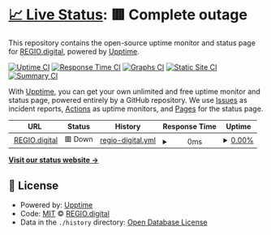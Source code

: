 # [📈 Live Status](https://status.regio.digital): <!--live status--> **🟥 Complete outage**

This repository contains the open-source uptime monitor and status page for [REGIO.digital](https://regio.digital), powered by [Upptime](https://github.com/upptime/upptime).

[![Uptime CI](https://github.com/regiocloud/uptime/workflows/Uptime%20CI/badge.svg)](https://github.com/regiocloud/uptime/actions?query=workflow%3A%22Uptime+CI%22)
[![Response Time CI](https://github.com/regiocloud/uptime/workflows/Response%20Time%20CI/badge.svg)](https://github.com/regiocloud/uptime/actions?query=workflow%3A%22Response+Time+CI%22)
[![Graphs CI](https://github.com/regiocloud/uptime/workflows/Graphs%20CI/badge.svg)](https://github.com/regiocloud/uptime/actions?query=workflow%3A%22Graphs+CI%22)
[![Static Site CI](https://github.com/regiocloud/uptime/workflows/Static%20Site%20CI/badge.svg)](https://github.com/regiocloud/uptime/actions?query=workflow%3A%22Static+Site+CI%22)
[![Summary CI](https://github.com/regiocloud/uptime/workflows/Summary%20CI/badge.svg)](https://github.com/regiocloud/uptime/actions?query=workflow%3A%22Summary+CI%22)

With [Upptime](https://upptime.js.org), you can get your own unlimited and free uptime monitor and status page, powered entirely by a GitHub repository. We use [Issues](https://github.com/regiocloud/uptime/issues) as incident reports, [Actions](https://github.com/regiocloud/uptime/actions) as uptime monitors, and [Pages](https://status.regio.digital) for the status page.

<!--start: status pages-->
<!-- This summary is generated by Upptime (https://github.com/upptime/upptime) -->
<!-- Do not edit this manually, your changes will be overwritten -->
<!-- prettier-ignore -->
| URL | Status | History | Response Time | Uptime |
| --- | ------ | ------- | ------------- | ------ |
| <img alt="" src="https://icons.duckduckgo.com/ip3/regio.digital.ico" height="13"> [REGIO.digital](https://regio.digital) | 🟥 Down | [regio-digital.yml](https://github.com/regiocloud/status/commits/HEAD/history/regio-digital.yml) | <details><summary><img alt="Response time graph" src="./graphs/regio-digital/response-time-week.png" height="20"> 0ms</summary><br><a href="https://status.regio.digital/history/regio-digital"><img alt="Response time 772" src="https://img.shields.io/endpoint?url=https%3A%2F%2Fraw.githubusercontent.com%2Fregiocloud%2Fstatus%2FHEAD%2Fapi%2Fregio-digital%2Fresponse-time.json"></a><br><a href="https://status.regio.digital/history/regio-digital"><img alt="24-hour response time 0" src="https://img.shields.io/endpoint?url=https%3A%2F%2Fraw.githubusercontent.com%2Fregiocloud%2Fstatus%2FHEAD%2Fapi%2Fregio-digital%2Fresponse-time-day.json"></a><br><a href="https://status.regio.digital/history/regio-digital"><img alt="7-day response time 0" src="https://img.shields.io/endpoint?url=https%3A%2F%2Fraw.githubusercontent.com%2Fregiocloud%2Fstatus%2FHEAD%2Fapi%2Fregio-digital%2Fresponse-time-week.json"></a><br><a href="https://status.regio.digital/history/regio-digital"><img alt="30-day response time 0" src="https://img.shields.io/endpoint?url=https%3A%2F%2Fraw.githubusercontent.com%2Fregiocloud%2Fstatus%2FHEAD%2Fapi%2Fregio-digital%2Fresponse-time-month.json"></a><br><a href="https://status.regio.digital/history/regio-digital"><img alt="1-year response time 772" src="https://img.shields.io/endpoint?url=https%3A%2F%2Fraw.githubusercontent.com%2Fregiocloud%2Fstatus%2FHEAD%2Fapi%2Fregio-digital%2Fresponse-time-year.json"></a></details> | <details><summary><a href="https://status.regio.digital/history/regio-digital">0.00%</a></summary><a href="https://status.regio.digital/history/regio-digital"><img alt="All-time uptime 82.97%" src="https://img.shields.io/endpoint?url=https%3A%2F%2Fraw.githubusercontent.com%2Fregiocloud%2Fstatus%2FHEAD%2Fapi%2Fregio-digital%2Fuptime.json"></a><br><a href="https://status.regio.digital/history/regio-digital"><img alt="24-hour uptime 0.00%" src="https://img.shields.io/endpoint?url=https%3A%2F%2Fraw.githubusercontent.com%2Fregiocloud%2Fstatus%2FHEAD%2Fapi%2Fregio-digital%2Fuptime-day.json"></a><br><a href="https://status.regio.digital/history/regio-digital"><img alt="7-day uptime 0.00%" src="https://img.shields.io/endpoint?url=https%3A%2F%2Fraw.githubusercontent.com%2Fregiocloud%2Fstatus%2FHEAD%2Fapi%2Fregio-digital%2Fuptime-week.json"></a><br><a href="https://status.regio.digital/history/regio-digital"><img alt="30-day uptime 0.00%" src="https://img.shields.io/endpoint?url=https%3A%2F%2Fraw.githubusercontent.com%2Fregiocloud%2Fstatus%2FHEAD%2Fapi%2Fregio-digital%2Fuptime-month.json"></a><br><a href="https://status.regio.digital/history/regio-digital"><img alt="1-year uptime 82.97%" src="https://img.shields.io/endpoint?url=https%3A%2F%2Fraw.githubusercontent.com%2Fregiocloud%2Fstatus%2FHEAD%2Fapi%2Fregio-digital%2Fuptime-year.json"></a></details>

<!--end: status pages-->

[**Visit our status website →**](https://status.regio.digital)

## 📄 License

- Powered by: [Upptime](https://github.com/upptime/upptime)
- Code: [MIT](./LICENSE) © [REGIO.digital](https://regio.digital)
- Data in the `./history` directory: [Open Database License](https://opendatacommons.org/licenses/odbl/1-0/)
